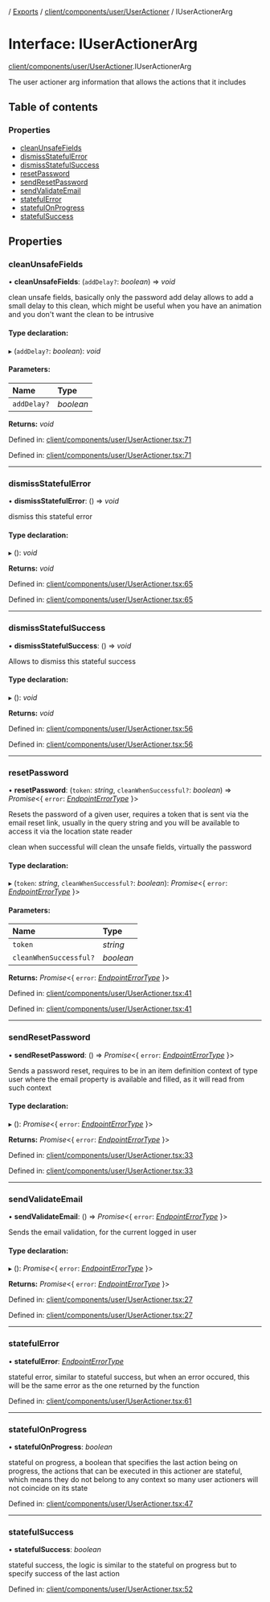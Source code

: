 [](../README.md) / [Exports](../modules.md) / [client/components/user/UserActioner](../modules/client_components_user_useractioner.md) / IUserActionerArg

# Interface: IUserActionerArg

[client/components/user/UserActioner](../modules/client_components_user_useractioner.md).IUserActionerArg

The user actioner arg information that allows
the actions that it includes

## Table of contents

### Properties

- [cleanUnsafeFields](client_components_user_useractioner.iuseractionerarg.md#cleanunsafefields)
- [dismissStatefulError](client_components_user_useractioner.iuseractionerarg.md#dismissstatefulerror)
- [dismissStatefulSuccess](client_components_user_useractioner.iuseractionerarg.md#dismissstatefulsuccess)
- [resetPassword](client_components_user_useractioner.iuseractionerarg.md#resetpassword)
- [sendResetPassword](client_components_user_useractioner.iuseractionerarg.md#sendresetpassword)
- [sendValidateEmail](client_components_user_useractioner.iuseractionerarg.md#sendvalidateemail)
- [statefulError](client_components_user_useractioner.iuseractionerarg.md#statefulerror)
- [statefulOnProgress](client_components_user_useractioner.iuseractionerarg.md#statefulonprogress)
- [statefulSuccess](client_components_user_useractioner.iuseractionerarg.md#statefulsuccess)

## Properties

### cleanUnsafeFields

• **cleanUnsafeFields**: (`addDelay?`: *boolean*) => *void*

clean unsafe fields, basically only the password
add delay allows to add a small delay to this clean, which might be useful when you have
an animation and you don't want the clean to be intrusive

#### Type declaration:

▸ (`addDelay?`: *boolean*): *void*

#### Parameters:

Name | Type |
:------ | :------ |
`addDelay?` | *boolean* |

**Returns:** *void*

Defined in: [client/components/user/UserActioner.tsx:71](https://github.com/onzag/itemize/blob/3efa2a4a/client/components/user/UserActioner.tsx#L71)

Defined in: [client/components/user/UserActioner.tsx:71](https://github.com/onzag/itemize/blob/3efa2a4a/client/components/user/UserActioner.tsx#L71)

___

### dismissStatefulError

• **dismissStatefulError**: () => *void*

dismiss this stateful error

#### Type declaration:

▸ (): *void*

**Returns:** *void*

Defined in: [client/components/user/UserActioner.tsx:65](https://github.com/onzag/itemize/blob/3efa2a4a/client/components/user/UserActioner.tsx#L65)

Defined in: [client/components/user/UserActioner.tsx:65](https://github.com/onzag/itemize/blob/3efa2a4a/client/components/user/UserActioner.tsx#L65)

___

### dismissStatefulSuccess

• **dismissStatefulSuccess**: () => *void*

Allows to dismiss this stateful success

#### Type declaration:

▸ (): *void*

**Returns:** *void*

Defined in: [client/components/user/UserActioner.tsx:56](https://github.com/onzag/itemize/blob/3efa2a4a/client/components/user/UserActioner.tsx#L56)

Defined in: [client/components/user/UserActioner.tsx:56](https://github.com/onzag/itemize/blob/3efa2a4a/client/components/user/UserActioner.tsx#L56)

___

### resetPassword

• **resetPassword**: (`token`: *string*, `cleanWhenSuccessful?`: *boolean*) => *Promise*<{ `error`: [*EndpointErrorType*](../modules/base_errors.md#endpointerrortype)  }\>

Resets the password of a given user, requires a token that is sent via
the email reset link, usually in the query string and you will be available to access it via the
location state reader

clean when successful will clean the unsafe fields, virtually the password

#### Type declaration:

▸ (`token`: *string*, `cleanWhenSuccessful?`: *boolean*): *Promise*<{ `error`: [*EndpointErrorType*](../modules/base_errors.md#endpointerrortype)  }\>

#### Parameters:

Name | Type |
:------ | :------ |
`token` | *string* |
`cleanWhenSuccessful?` | *boolean* |

**Returns:** *Promise*<{ `error`: [*EndpointErrorType*](../modules/base_errors.md#endpointerrortype)  }\>

Defined in: [client/components/user/UserActioner.tsx:41](https://github.com/onzag/itemize/blob/3efa2a4a/client/components/user/UserActioner.tsx#L41)

Defined in: [client/components/user/UserActioner.tsx:41](https://github.com/onzag/itemize/blob/3efa2a4a/client/components/user/UserActioner.tsx#L41)

___

### sendResetPassword

• **sendResetPassword**: () => *Promise*<{ `error`: [*EndpointErrorType*](../modules/base_errors.md#endpointerrortype)  }\>

Sends a password reset, requires to be in an item definition context
of type user where the email property is available and filled, as it will
read from such context

#### Type declaration:

▸ (): *Promise*<{ `error`: [*EndpointErrorType*](../modules/base_errors.md#endpointerrortype)  }\>

**Returns:** *Promise*<{ `error`: [*EndpointErrorType*](../modules/base_errors.md#endpointerrortype)  }\>

Defined in: [client/components/user/UserActioner.tsx:33](https://github.com/onzag/itemize/blob/3efa2a4a/client/components/user/UserActioner.tsx#L33)

Defined in: [client/components/user/UserActioner.tsx:33](https://github.com/onzag/itemize/blob/3efa2a4a/client/components/user/UserActioner.tsx#L33)

___

### sendValidateEmail

• **sendValidateEmail**: () => *Promise*<{ `error`: [*EndpointErrorType*](../modules/base_errors.md#endpointerrortype)  }\>

Sends the email validation, for the current logged in user

#### Type declaration:

▸ (): *Promise*<{ `error`: [*EndpointErrorType*](../modules/base_errors.md#endpointerrortype)  }\>

**Returns:** *Promise*<{ `error`: [*EndpointErrorType*](../modules/base_errors.md#endpointerrortype)  }\>

Defined in: [client/components/user/UserActioner.tsx:27](https://github.com/onzag/itemize/blob/3efa2a4a/client/components/user/UserActioner.tsx#L27)

Defined in: [client/components/user/UserActioner.tsx:27](https://github.com/onzag/itemize/blob/3efa2a4a/client/components/user/UserActioner.tsx#L27)

___

### statefulError

• **statefulError**: [*EndpointErrorType*](../modules/base_errors.md#endpointerrortype)

stateful error, similar to stateful success, but when an error occured, this will be the same error
as the one returned by the function

Defined in: [client/components/user/UserActioner.tsx:61](https://github.com/onzag/itemize/blob/3efa2a4a/client/components/user/UserActioner.tsx#L61)

___

### statefulOnProgress

• **statefulOnProgress**: *boolean*

stateful on progress, a boolean that specifies the last action being on progress, the actions that
can be executed in this actioner are stateful, which means they do not belong to any context
so many user actioners will not coincide on its state

Defined in: [client/components/user/UserActioner.tsx:47](https://github.com/onzag/itemize/blob/3efa2a4a/client/components/user/UserActioner.tsx#L47)

___

### statefulSuccess

• **statefulSuccess**: *boolean*

stateful success, the logic is similar to the stateful on progress but to specify success of the last
action

Defined in: [client/components/user/UserActioner.tsx:52](https://github.com/onzag/itemize/blob/3efa2a4a/client/components/user/UserActioner.tsx#L52)
